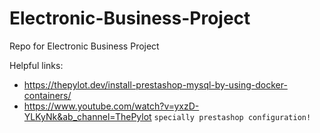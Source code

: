 # Electronic-Business-Project
Repo for Electronic Business Project

Helpful links:
 - https://thepylot.dev/install-prestashop-mysql-by-using-docker-containers/
 - https://www.youtube.com/watch?v=yxzD-YLKyNk&ab_channel=ThePylot `specially prestashop configuration!`
